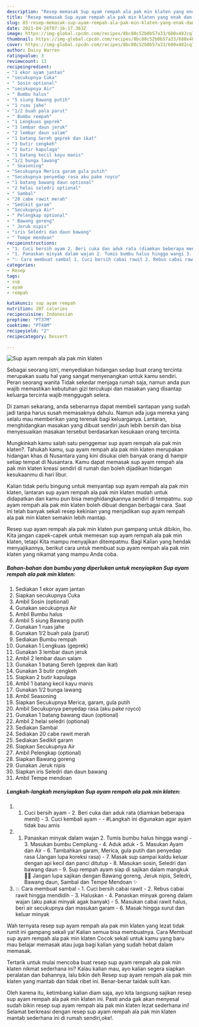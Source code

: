 ```yaml
---
description: "Resep memasak Sup ayam rempah ala pak min klaten yang enak dan Mudah Dibuat"
title: "Resep memasak Sup ayam rempah ala pak min klaten yang enak dan Mudah Dibuat"
slug: 85-resep-memasak-sup-ayam-rempah-ala-pak-min-klaten-yang-enak-dan-mudah-dibuat
date: 2021-04-26T07:16:17.363Z
image: https://img-global.cpcdn.com/recipes/8bc80c52b0b57a33/680x482cq70/sup-ayam-rempah-ala-pak-min-klaten-foto-resep-utama.jpg
thumbnail: https://img-global.cpcdn.com/recipes/8bc80c52b0b57a33/680x482cq70/sup-ayam-rempah-ala-pak-min-klaten-foto-resep-utama.jpg
cover: https://img-global.cpcdn.com/recipes/8bc80c52b0b57a33/680x482cq70/sup-ayam-rempah-ala-pak-min-klaten-foto-resep-utama.jpg
author: Daisy Warren
ratingvalue: 3
reviewcount: 13
recipeingredient:
- "1 ekor ayam jantan"
- "secukupnya Cuka"
- " Sosin optional"
- "secukupnya Air"
- " Bumbu halus"
- "5 siung Bawang putih"
- "1 ruas jahe"
- "1/2 buah pala parut"
- " Bumbu rempah"
- "1 Lengkuas geprek"
- "3 lembar daun jeruk"
- "2 lembar daun salam"
- "1 batang Sereh geprek dan ikat"
- "3 butir cengkeh"
- "2 butir kapulaga"
- "1 batang kecil kayu manis"
- "1/2 bunga lawang"
- " Seasoning"
- "Secukupnya Merica garam gula putih"
- "Secukupnya penyedap rasa aku pake royco"
- "1 batang bawang daun optional"
- "2 helai seledri optional"
- " Sambal"
- "20 cabe rawit merah"
- "Sedikit garam"
- "Secukupnya Air"
- " Pelengkap optional"
- " Bawang goreng"
- " Jeruk nipis"
- "iris Seledri dan daun bawang"
- " Tempe mendoan"
recipeinstructions:
- "1. Cuci bersih ayam 2. Beri cuka dan aduk rata (diamkan beberapa menit) 3. Cuci kembali ayam  #Langkah ini digunakan agar ayam tidak bau amis"
- "1. Panaskan minyak dalam wajan 2. Tumis bumbu halus hingga wangi 3. Masukan bumbu Cemplung 4. Aduk aduk 5. Masukan Ayam dan Air 6. Tambahkan garam, Merica, gula putih dan penyedap rasa (Jangan lupa koreksi rasa)  7. Masak sup sampai kaldu keluar dengan api kecil dan panci ditutup 8. Masukan sosin, Seledri dan bawang daun 9. Sup rempah ayam siap di sajikan dalam mangkuk 🤤😋 Jangan lupa sajikan dengan Bawang goreng, Jeruk nipis, Seledri, Bawang daun, Sambal dan Tempe Mendoan ✨"
- "💥 Cara membuat sambal 1. Cuci bersih cabai rawit 2. Rebus cabai rawit hingga mendidih 3. Haluskan 4. Panaskan minyak goreng dalam wajan (aku pakai minyak agak banyak)  5. Masukan cabai rawit halus, beri air secukupnya dan masukan garam 6. Masak hingga surut dan keluar minyak"
categories:
- Resep
tags:
- sup
- ayam
- rempah

katakunci: sup ayam rempah 
nutrition: 207 calories
recipecuisine: Indonesian
preptime: "PT37M"
cooktime: "PT48M"
recipeyield: "2"
recipecategory: Dessert

---
```



![Sup ayam rempah ala pak min klaten](https://img-global.cpcdn.com/recipes/8bc80c52b0b57a33/680x482cq70/sup-ayam-rempah-ala-pak-min-klaten-foto-resep-utama.jpg)

Sebagai seorang istri, menyediakan hidangan sedap buat orang tercinta merupakan suatu hal yang sangat menyenangkan untuk kamu sendiri. Peran seorang  wanita Tidak sekedar menjaga rumah saja, namun anda pun wajib memastikan kebutuhan gizi tercukupi dan masakan yang disantap keluarga tercinta wajib menggugah selera.

Di zaman  sekarang, anda sebenarnya dapat membeli santapan yang sudah jadi tanpa harus susah memasaknya dahulu. Namun ada juga mereka yang selalu mau memberikan yang terenak bagi keluarganya. Lantaran, menghidangkan masakan yang dibuat sendiri jauh lebih bersih dan bisa menyesuaikan masakan tersebut berdasarkan kesukaan orang tercinta. 



Mungkinkah kamu salah satu penggemar sup ayam rempah ala pak min klaten?. Tahukah kamu, sup ayam rempah ala pak min klaten merupakan hidangan khas di Nusantara yang kini disukai oleh banyak orang di hampir setiap tempat di Nusantara. Kamu dapat memasak sup ayam rempah ala pak min klaten kreasi sendiri di rumah dan boleh dijadikan hidangan kesukaanmu di hari libur.

Kalian tidak perlu bingung untuk menyantap sup ayam rempah ala pak min klaten, lantaran sup ayam rempah ala pak min klaten mudah untuk didapatkan dan kamu pun bisa menghidangkannya sendiri di tempatmu. sup ayam rempah ala pak min klaten boleh dibuat dengan berbagai cara. Saat ini telah banyak sekali resep kekinian yang menjadikan sup ayam rempah ala pak min klaten semakin lebih mantap.

Resep sup ayam rempah ala pak min klaten pun gampang untuk dibikin, lho. Kita jangan capek-capek untuk memesan sup ayam rempah ala pak min klaten, tetapi Kita mampu menyajikan ditempatmu. Bagi Kalian yang hendak menyajikannya, berikut cara untuk membuat sup ayam rempah ala pak min klaten yang nikamat yang mampu Anda coba.

<!--inarticleads1-->

##### Bahan-bahan dan bumbu yang diperlukan untuk menyiapkan Sup ayam rempah ala pak min klaten:

1. Sediakan 1 ekor ayam jantan
1. Siapkan secukupnya Cuka
1. Ambil  Sosin (optional)
1. Gunakan secukupnya Air
1. Ambil  Bumbu halus
1. Ambil 5 siung Bawang putih
1. Gunakan 1 ruas jahe
1. Gunakan 1/2 buah pala (parut)
1. Sediakan  Bumbu rempah
1. Gunakan 1 Lengkuas (geprek)
1. Gunakan 3 lembar daun jeruk
1. Ambil 2 lembar daun salam
1. Gunakan 1 batang Sereh (geprek dan ikat)
1. Gunakan 3 butir cengkeh
1. Siapkan 2 butir kapulaga
1. Ambil 1 batang kecil kayu manis
1. Gunakan 1/2 bunga lawang
1. Ambil  Seasoning
1. Siapkan Secukupnya Merica, garam, gula putih
1. Ambil Secukupnya penyedap rasa (aku pake royco)
1. Gunakan 1 batang bawang daun (optional)
1. Ambil 2 helai seledri (optional)
1. Sediakan  Sambal
1. Sediakan 20 cabe rawit merah
1. Sediakan Sedikit garam
1. Siapkan Secukupnya Air
1. Ambil  Pelengkap (optional)
1. Siapkan  Bawang goreng
1. Gunakan  Jeruk nipis
1. Siapkan iris Seledri dan daun bawang
1. Ambil  Tempe mendoan




<!--inarticleads2-->

##### Langkah-langkah menyiapkan Sup ayam rempah ala pak min klaten:

1. 1. Cuci bersih ayam - 2. Beri cuka dan aduk rata (diamkan beberapa menit) - 3. Cuci kembali ayam -  - #Langkah ini digunakan agar ayam tidak bau amis
1. 1. Panaskan minyak dalam wajan 2. Tumis bumbu halus hingga wangi - 3. Masukan bumbu Cemplung - 4. Aduk aduk - 5. Masukan Ayam dan Air - 6. Tambahkan garam, Merica, gula putih dan penyedap rasa (Jangan lupa koreksi rasa)  - 7. Masak sup sampai kaldu keluar dengan api kecil dan panci ditutup - 8. Masukan sosin, Seledri dan bawang daun - 9. Sup rempah ayam siap di sajikan dalam mangkuk 🤤😋 Jangan lupa sajikan dengan Bawang goreng, Jeruk nipis, Seledri, Bawang daun, Sambal dan Tempe Mendoan ✨
1. 💥 Cara membuat sambal - 1. Cuci bersih cabai rawit - 2. Rebus cabai rawit hingga mendidih - 3. Haluskan - 4. Panaskan minyak goreng dalam wajan (aku pakai minyak agak banyak)  - 5. Masukan cabai rawit halus, beri air secukupnya dan masukan garam - 6. Masak hingga surut dan keluar minyak




Wah ternyata resep sup ayam rempah ala pak min klaten yang lezat tidak rumit ini gampang sekali ya! Kalian semua bisa membuatnya. Cara Membuat sup ayam rempah ala pak min klaten Cocok sekali untuk kamu yang baru mau belajar memasak atau juga bagi kalian yang sudah hebat dalam memasak.

Tertarik untuk mulai mencoba buat resep sup ayam rempah ala pak min klaten nikmat sederhana ini? Kalau kalian mau, ayo kalian segera siapkan peralatan dan bahannya, lalu bikin deh Resep sup ayam rempah ala pak min klaten yang mantab dan tidak ribet ini. Benar-benar taidak sulit kan. 

Oleh karena itu, ketimbang kalian diam saja, ayo kita langsung sajikan resep sup ayam rempah ala pak min klaten ini. Pasti anda gak akan menyesal sudah bikin resep sup ayam rempah ala pak min klaten lezat sederhana ini! Selamat berkreasi dengan resep sup ayam rempah ala pak min klaten mantab sederhana ini di rumah sendiri,oke!.

